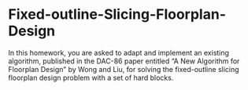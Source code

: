 # Fixed-outline-Slicing-Floorplan-Design
In this homework, you are asked to adapt and implement an existing algorithm,
published in the DAC-86 paper entitled “A New Algorithm for Floorplan Design”
by Wong and Liu, for solving the fixed-outline slicing floorplan design problem
with a set of hard blocks.
